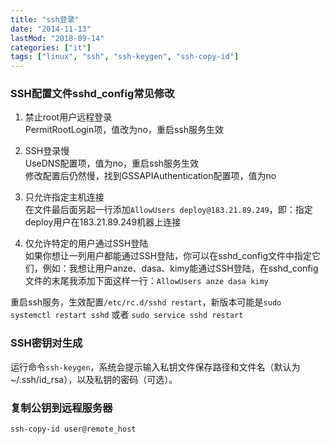 ```yaml
---
title: "ssh登录"
date: "2014-11-13"
lastMod: "2018-09-14"
categories: ["it"]
tags: ["linux", "ssh", "ssh-keygen", "ssh-copy-id"]
---
```


### SSH配置文件sshd_config常见修改

1. 禁止root用户远程登录  
PermitRootLogin项，值改为no，重启ssh服务生效

2. SSH登录慢  
UseDNS配置项，值为no，重启ssh服务生效  
修改配置后仍然慢，找到GSSAPIAuthentication配置项，值为no

3. 只允许指定主机连接  
在文件最后面另起一行添加`AllowUsers deploy@183.21.89.249`，即：指定deploy用户在183.21.89.249机器上连接

4. 仅允许特定的用户通过SSH登陆  
如果你想让一列用户都能通过SSH登陆，你可以在sshd_config文件中指定它们，例如：我想让用户anze、dasa、kimy能通过SSH登陆，在sshd_config文件的末尾我添加下面这样一行：`AllowUsers anze dasa kimy`

重启ssh服务，生效配置`/etc/rc.d/sshd restart`，新版本可能是`sudo systemctl restart sshd` 或者 `sudo service sshd restart`
### SSH密钥对生成
运行命令`ssh-keygen`，系统会提示输入私钥文件保存路径和文件名（默认为~/.ssh/id_rsa），以及私钥的密码（可选）。

### 复制公钥到远程服务器
`ssh-copy-id user@remote_host`